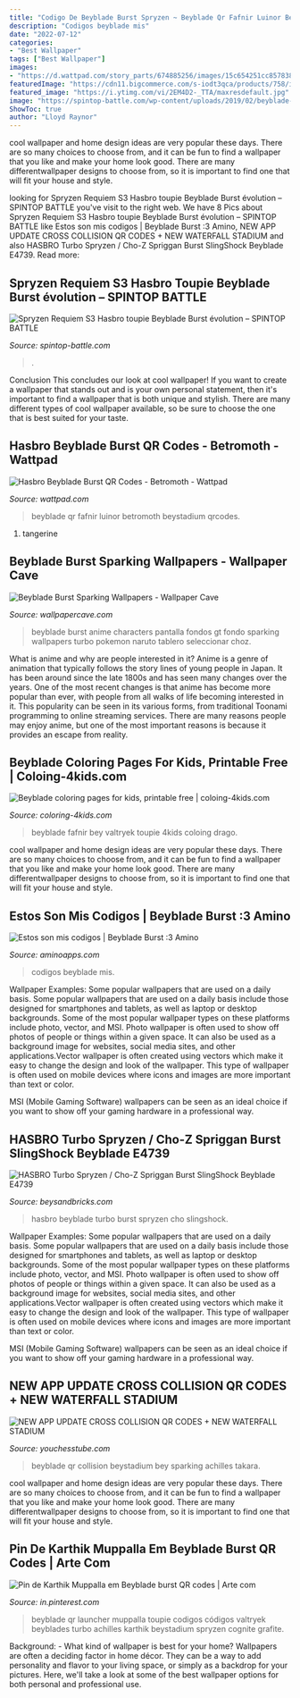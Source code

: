 ```yaml
---
title: "Codigo De Beyblade Burst Spryzen ~ Beyblade Qr Fafnir Luinor Betromoth Beystadium Qrcodes"
description: "Codigos beyblade mis"
date: "2022-07-12"
categories:
- "Best Wallpaper"
tags: ["Best Wallpaper"]
images:
- "https://d.wattpad.com/story_parts/674885256/images/15c654251cc85783801228533237.jpg"
featuredImage: "https://cdn11.bigcommerce.com/s-iodt3qca/products/758/images/1421/Hasbro_Spryzen5_copy__38861.1581277754.500.750.jpg?c=2"
featured_image: "https://i.ytimg.com/vi/2EM4D2-_TTA/maxresdefault.jpg"
image: "https://spintop-battle.com/wp-content/uploads/2019/02/beyblade-burst-evolution-spryzen-requiem-s3-photo-combo-rouge-or-hasbro-pas-cher-768x576.jpg"
ShowToc: true
author: "Lloyd Raynor"
---
```



cool wallpaper and home design ideas are very popular these days. There are so many choices to choose from, and it can be fun to find a wallpaper that you like and make your home look good. There are many differentwallpaper designs to choose from, so it is important to find one that will fit your house and style.

	

		
looking for Spryzen Requiem S3 Hasbro toupie Beyblade Burst évolution – SPINTOP BATTLE you've visit to the right web. We have 8 Pics about Spryzen Requiem S3 Hasbro toupie Beyblade Burst évolution – SPINTOP BATTLE like Estos son mis codigos | Beyblade Burst :3 Amino, NEW APP UPDATE CROSS COLLISION QR CODES + NEW WATERFALL STADIUM and also HASBRO Turbo Spryzen / Cho-Z Spriggan Burst SlingShock Beyblade E4739. Read more:
		
    
## Spryzen Requiem S3 Hasbro Toupie Beyblade Burst évolution – SPINTOP BATTLE

<img loading=lazy src="https://spintop-battle.com/wp-content/uploads/2019/02/beyblade-burst-evolution-spryzen-requiem-s3-photo-combo-rouge-or-hasbro-pas-cher-768x576.jpg" onerror="this.onerror=null;this.src='https://tse3.mm.bing.net/th?id=OIP.oJ2UrzheHTYCDMoNoLL-rwHaFj&amp;pid=15.1';" alt="Spryzen Requiem S3 Hasbro toupie Beyblade Burst évolution – SPINTOP BATTLE">

_Source: spintop-battle.com_

>. 

	

Conclusion
This concludes our look at cool wallpaper! If you want to create a wallpaper that stands out and is your own personal statement, then it's important to find a wallpaper that is both unique and stylish. There are many different types of cool wallpaper available, so be sure to choose the one that is best suited for your taste.

    
## Hasbro Beyblade Burst QR Codes - Betromoth - Wattpad

<img loading=lazy src="https://d.wattpad.com/story_parts/674885256/images/15c654251cc85783801228533237.jpg" onerror="this.onerror=null;this.src='https://tse4.mm.bing.net/th?id=OIP.dTERUgNjp4SsYd2rTqaW7AHaJ4&amp;pid=15.1';" alt="Hasbro Beyblade Burst QR Codes - Betromoth - Wattpad">

_Source: wattpad.com_

>beyblade qr fafnir luinor betromoth beystadium qrcodes. 

	

1. tangerine 

    
## Beyblade Burst Sparking Wallpapers - Wallpaper Cave

<img loading=lazy src="https://wallpapercave.com/wp/wp6240956.png" onerror="this.onerror=null;this.src='https://tse3.mm.bing.net/th?id=OIP.A4adxBwAgRCcr6ozJgBdGgHaNL&amp;pid=15.1';" alt="Beyblade Burst Sparking Wallpapers - Wallpaper Cave">

_Source: wallpapercave.com_

>beyblade burst anime characters pantalla fondos gt fondo sparking wallpapers turbo pokemon naruto tablero seleccionar choz. 

	

What is anime and why are people interested in it?
Anime is a genre of animation that typically follows the story lines of young people in Japan. It has been around since the late 1800s and has seen many changes over the years. One of the most recent changes is that anime has become more popular than ever, with people from all walks of life becoming interested in it. This popularity can be seen in its various forms, from traditional Toonami programming to online streaming services. There are many reasons people may enjoy anime, but one of the most important reasons is because it provides an escape from reality.

    
## Beyblade Coloring Pages For Kids, Printable Free | Coloing-4kids.com

<img loading=lazy src="https://coloring-4kids.com/wp-content/uploads/2014/08/beyblade-dark-bull-p-213x300.gif" onerror="this.onerror=null;this.src='https://tse4.mm.bing.net/th?id=OIP.KKemW-jowPkf9OWNsHlkuAHaKb&amp;pid=15.1';" alt="Beyblade coloring pages for kids, printable free | coloing-4kids.com">

_Source: coloring-4kids.com_

>beyblade fafnir bey valtryek toupie 4kids coloing drago. 

	

cool wallpaper and home design ideas are very popular these days. There are so many choices to choose from, and it can be fun to find a wallpaper that you like and make your home look good. There are many differentwallpaper designs to choose from, so it is important to find one that will fit your house and style.

    
## Estos Son Mis Codigos | Beyblade Burst :3 Amino

<img loading=lazy src="https://pm1.narvii.com/7072/759d7e3fced5ffd67b2b4a15e051d611935e936ar1-1150-2048v2_hq.jpg" onerror="this.onerror=null;this.src='https://tse3.mm.bing.net/th?id=OIP.XcTbdWjXkxAA43d7FCCQGwHaNM&amp;pid=15.1';" alt="Estos son mis codigos | Beyblade Burst :3 Amino">

_Source: aminoapps.com_

>codigos beyblade mis. 

	

Wallpaper Examples: Some popular wallpapers that are used on a daily basis.
Some popular wallpapers that are used on a daily basis include those designed for smartphones and tablets, as well as laptop or desktop backgrounds. Some of the most popular wallpaper types on these platforms include photo, vector, and MSI. 
Photo wallpaper is often used to show off photos of people or things within a given space. It can also be used as a background image for websites, social media sites, and other applications.Vector wallpaper is often created using vectors which make it easy to change the design and look of the wallpaper. This type of wallpaper is often used on mobile devices where icons and images are more important than text or color. 

MSI (Mobile Gaming Software) wallpapers can be seen as an ideal choice if you want to show off your gaming hardware in a professional way.

    
## HASBRO Turbo Spryzen / Cho-Z Spriggan Burst SlingShock Beyblade E4739

<img loading=lazy src="https://cdn11.bigcommerce.com/s-iodt3qca/products/758/images/1421/Hasbro_Spryzen5_copy__38861.1581277754.500.750.jpg?c=2" onerror="this.onerror=null;this.src='https://tse4.mm.bing.net/th?id=OIP.kKg7fTCs1wsEYzw7YNdI9wAAAA&amp;pid=15.1';" alt="HASBRO Turbo Spryzen / Cho-Z Spriggan Burst SlingShock Beyblade E4739">

_Source: beysandbricks.com_

>hasbro beyblade turbo burst spryzen cho slingshock. 

	

Wallpaper Examples: Some popular wallpapers that are used on a daily basis.
Some popular wallpapers that are used on a daily basis include those designed for smartphones and tablets, as well as laptop or desktop backgrounds. Some of the most popular wallpaper types on these platforms include photo, vector, and MSI. 
Photo wallpaper is often used to show off photos of people or things within a given space. It can also be used as a background image for websites, social media sites, and other applications.Vector wallpaper is often created using vectors which make it easy to change the design and look of the wallpaper. This type of wallpaper is often used on mobile devices where icons and images are more important than text or color. 

MSI (Mobile Gaming Software) wallpapers can be seen as an ideal choice if you want to show off your gaming hardware in a professional way.

    
## NEW APP UPDATE CROSS COLLISION QR CODES + NEW WATERFALL STADIUM

<img loading=lazy src="https://i.ytimg.com/vi/2EM4D2-_TTA/maxresdefault.jpg" onerror="this.onerror=null;this.src='https://tse1.mm.bing.net/th?id=OIP.vb65hOp65_jptLhNGzY1-QHaEK&amp;pid=15.1';" alt="NEW APP UPDATE CROSS COLLISION QR CODES + NEW WATERFALL STADIUM">

_Source: youchesstube.com_

>beyblade qr collision beystadium bey sparking achilles takara. 

	

cool wallpaper and home design ideas are very popular these days. There are so many choices to choose from, and it can be fun to find a wallpaper that you like and make your home look good. There are many differentwallpaper designs to choose from, so it is important to find one that will fit your house and style.

    
## Pin De Karthik Muppalla Em Beyblade Burst QR Codes | Arte Com

<img loading=lazy src="https://i.pinimg.com/736x/3d/21/1b/3d211b5d153f083a632569e7179986a9.jpg" onerror="this.onerror=null;this.src='https://tse2.mm.bing.net/th?id=OIP.1UL3_29hoRs2P_3T10I7ZgHaEK&amp;pid=15.1';" alt="Pin de Karthik Muppalla em Beyblade burst QR codes | Arte com">

_Source: in.pinterest.com_

>beyblade qr launcher muppalla toupie codigos códigos valtryek beyblades turbo achilles karthik beystadium spryzen cognite grafite. 

	

Background: - What kind of wallpaper is best for your home?
Wallpapers are often a deciding factor in home décor. They can be a way to add personality and flavor to your living space, or simply as a backdrop for your pictures. Here, we'll take a look at some of the best wallpaper options for both personal and professional use.

